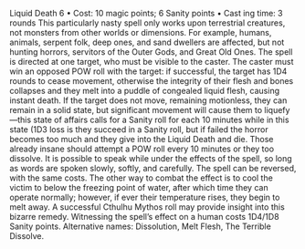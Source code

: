 Liquid Death 6
• Cost:  10 magic points; 6 Sanity points
•
 Cast
ing time: 3 rounds
This particularly nasty spell only works upon terrestrial 
creatures, not monsters from other worlds or dimensions. 
For example, humans, animals, serpent folk, deep ones, 
and sand dwellers are affected, but not hunting horrors, 
servitors of the Outer Gods, and Great Old Ones. The 
spell is directed at one target, who must be visible to the 
caster. The caster must win an opposed POW roll with 
the target: if successful, the target has 1D4 rounds to cease 
movement, otherwise the integrity of their flesh and bones 
collapses and they melt into a puddle of congealed liquid 
flesh, causing instant death. If the target does not move, 
remaining motionless, they can remain in a solid state, but 
significant movement will cause them to liquefy—this state 
of affairs calls for a Sanity roll for each 10 minutes while 
in this state (1D3 loss is they succeed in a Sanity roll, but 
if failed the horror becomes too much and they give into 
the Liquid Death and die. Those already insane should 
attempt a POW roll every 10 minutes or they too dissolve. 
It is possible to speak while under the effects of the spell, 
so long as words are spoken slowly, softly, and carefully. 
The spell can be reversed, with the same costs. The other 
way to combat the effect is to cool the victim to below the 
freezing point of water, after which time they can operate 
normally; however, if ever their temperature rises, they 
begin to melt away. A successful Cthulhu Mythos roll may 
provide insight into this bizarre remedy. 
Witnessing the spell’s effect on a human costs 1D4/1D8 
Sanity points.
Alternative names: Dissolution, Melt Flesh, The Terrible 
Dissolve.

